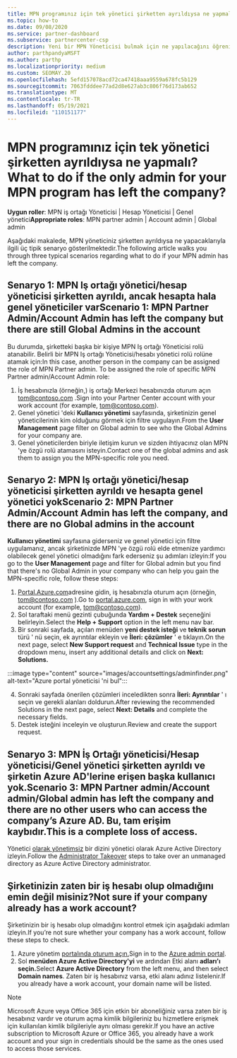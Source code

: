```yaml
---
title: MPN programınız için tek yönetici şirketten ayrıldıysa ne yapmalı?
ms.topic: how-to
ms.date: 09/08/2020
ms.service: partner-dashboard
ms.subservice: partnercenter-csp
description: Yeni bir MPN Yöneticisi bulmak için ne yapılacağını öğrenin veya şirketinizin genel yöneticisinden yardım alın. Ayrıca, yeni bir Iş ortağı merkezi genel Yöneticisi ekleme hakkında bilgi edinin.
author: parthpandyaMSFT
ms.author: parthp
ms.localizationpriority: medium
ms.custom: SEOMAY.20
ms.openlocfilehash: 5efd157078acd72ca47418aaa9559a678fc5b129
ms.sourcegitcommit: 7063fdddee77ad2d8e627ab3c806f76d173ab652
ms.translationtype: MT
ms.contentlocale: tr-TR
ms.lasthandoff: 05/19/2021
ms.locfileid: "110151177"
---
```

# <a name="what-to-do-if-the-only-admin-for-your-mpn-program-has-left-the-company"></a><span data-ttu-id="a91ce-103">MPN programınız için tek yönetici şirketten ayrıldıysa ne yapmalı?</span><span class="sxs-lookup"><span data-stu-id="a91ce-103">What to do if the only admin for your MPN program has left the company?</span></span>

<span data-ttu-id="a91ce-104">**Uygun roller**: MPN iş ortağı Yöneticisi | Hesap Yöneticisi | Genel yönetici</span><span class="sxs-lookup"><span data-stu-id="a91ce-104">**Appropriate roles**: MPN partner admin | Account admin | Global admin</span></span>

<span data-ttu-id="a91ce-105">Aşağıdaki makalede, MPN yöneticiniz şirketten ayrıldıysa ne yapacaklarıyla ilgili üç tipik senaryo gösterilmektedir.</span><span class="sxs-lookup"><span data-stu-id="a91ce-105">The following article walks you through three typical scenarios regarding what to do if your MPN admin has left the company.</span></span>

## <a name="scenario-1-mpn-partner-adminaccount-admin-has-left-the-company-but-there-are-still-global-admins-in-the-account"></a><span data-ttu-id="a91ce-106">Senaryo 1: MPN Iş ortağı yönetici/hesap yöneticisi şirketten ayrıldı, ancak hesapta hala genel yöneticiler var</span><span class="sxs-lookup"><span data-stu-id="a91ce-106">Scenario 1: MPN Partner Admin/Account Admin has left the company but there are still Global Admins in the account</span></span>

<span data-ttu-id="a91ce-107">Bu durumda, şirketteki başka bir kişiye MPN Iş ortağı Yöneticisi rolü atanabilir. Belirli bir MPN Iş ortağı Yöneticisi/hesabı yönetici rolü rolüne atamak için:</span><span class="sxs-lookup"><span data-stu-id="a91ce-107">In this case, another person in the company can be assigned the role of MPN Partner admin. To be assigned the role of specific MPN Partner admin/Account Admin role:</span></span>

1. <span data-ttu-id="a91ce-108">İş hesabınızla (örneğin,) iş ortağı Merkezi hesabınızda oturum açın tom@contoso.com .</span><span class="sxs-lookup"><span data-stu-id="a91ce-108">Sign into your Partner Center account with your work account (for example, tom@contoso.com).</span></span>
1. <span data-ttu-id="a91ce-109">Genel yönetici 'deki **Kullanıcı yönetimi** sayfasında, şirketinizin genel yöneticilerinin kim olduğunu görmek için filtre uygulayın.</span><span class="sxs-lookup"><span data-stu-id="a91ce-109">From the **User Management** page filter on Global admin to see who the Global Admins for your company are.</span></span> 
1. <span data-ttu-id="a91ce-110">Genel yöneticilerden biriyle iletişim kurun ve sizden ihtiyacınız olan MPN 'ye özgü rolü atamasını isteyin.</span><span class="sxs-lookup"><span data-stu-id="a91ce-110">Contact one of the global admins and ask them to assign you the MPN-specific role you need.</span></span> 

## <a name="scenario-2-mpn-partner-adminaccount-admin-has-left-the-company-and-there-are-no-global-admins-in-the-account"></a><span data-ttu-id="a91ce-111">Senaryo 2: MPN Iş ortağı yönetici/hesap yöneticisi şirketten ayrıldı ve hesapta genel yönetici yok</span><span class="sxs-lookup"><span data-stu-id="a91ce-111">Scenario 2: MPN Partner Admin/Account Admin has left the company, and there are no Global admins in the account</span></span> 

<span data-ttu-id="a91ce-112">**Kullanıcı yönetimi** sayfasına giderseniz ve genel yönetici için filtre uygulamanız, ancak şirketinizde MPN 'ye özgü rolü elde etmenize yardımcı olabilecek genel yönetici olmadığını fark ederseniz şu adımları izleyin:</span><span class="sxs-lookup"><span data-stu-id="a91ce-112">If you go to the **User Management** page and filter for Global admin but you find that there's no Global Admin in your company who can help you gain the MPN-specific role, follow these steps:</span></span>

1. <span data-ttu-id="a91ce-113">[Portal.Azure.com](https://ms.portal.azure.com/)adresine gidin, iş hesabınızla oturum açın (örneğin, tom@contoso.com ).</span><span class="sxs-lookup"><span data-stu-id="a91ce-113">Go to [portal.azure.com](https://ms.portal.azure.com/), sign in with your work account (for example, tom@contoso.com).</span></span> 
1. <span data-ttu-id="a91ce-114">Sol taraftaki menü gezinti çubuğunda **Yardım + Destek** seçeneğini belirleyin.</span><span class="sxs-lookup"><span data-stu-id="a91ce-114">Select the **Help + Support** option in the left menu nav bar.</span></span>
1. <span data-ttu-id="a91ce-115">Bir sonraki sayfada, açılan menüden **yeni destek isteği** ve **teknik sorun** türü ' nü seçin, ek ayrıntılar ekleyin ve **İleri: çözümler** ' e tıklayın.</span><span class="sxs-lookup"><span data-stu-id="a91ce-115">On the next page, select **New Support request** and **Technical Issue** type in the dropdown menu, insert any additional details and click on **Next: Solutions.**</span></span>

:::image type="content" source="images/accountsettings/adminfinder.png" alt-text="Azure portal yöneticisi 'ni bul":::

4. <span data-ttu-id="a91ce-117">Sonraki sayfada önerilen çözümleri inceledikten sonra **İleri: Ayrıntılar** ' ı seçin ve gerekli alanları doldurun.</span><span class="sxs-lookup"><span data-stu-id="a91ce-117">After reviewing the recommended Solutions in the next page, select **Next: Details** and complete the necessary fields.</span></span>
1. <span data-ttu-id="a91ce-118">Destek isteğini inceleyin ve oluşturun.</span><span class="sxs-lookup"><span data-stu-id="a91ce-118">Review and create the support request.</span></span>


## <a name="scenario-3-mpn-partner-adminaccount-adminglobal-admin-has-left-the-company-and-there-are-no-other-users-who-can-access-the-companys-azure-ad-this-is-a-complete-loss-of-access"></a><span data-ttu-id="a91ce-119">Senaryo 3: MPN İş Ortağı yöneticisi/Hesap yöneticisi/Genel yönetici şirketten ayrıldı ve şirketin Azure AD'lerine erişen başka kullanıcı yok.</span><span class="sxs-lookup"><span data-stu-id="a91ce-119">Scenario 3: MPN Partner admin/Account admin/Global admin has left the company and there are no other users who can access the company’s Azure AD.</span></span> <span data-ttu-id="a91ce-120">Bu, tam erişim kaybıdır.</span><span class="sxs-lookup"><span data-stu-id="a91ce-120">This is a complete loss of access.</span></span>

<span data-ttu-id="a91ce-121">Yönetici [olarak yönetimsiz](/azure/active-directory/users-groups-roles/domains-admin-takeover#internal-admin-takeover) bir dizini yönetici olarak Azure Active Directory izleyin.</span><span class="sxs-lookup"><span data-stu-id="a91ce-121">Follow the [Administrator Takeover](/azure/active-directory/users-groups-roles/domains-admin-takeover#internal-admin-takeover) steps to take over an unmanaged directory as Azure Active Directory administrator.</span></span>

## <a name="not-sure-if-your-company-already-has-a-work-account"></a><span data-ttu-id="a91ce-122">Şirketinizin zaten bir iş hesabı olup olmadığını emin değil misiniz?</span><span class="sxs-lookup"><span data-stu-id="a91ce-122">Not sure if your company already has a work account?</span></span>

<span data-ttu-id="a91ce-123">Şirketinizin bir iş hesabı olup olmadığını kontrol etmek için aşağıdaki adımları izleyin.</span><span class="sxs-lookup"><span data-stu-id="a91ce-123">If you’re not sure whether your company has a work account, follow these steps to check.</span></span>

1. <span data-ttu-id="a91ce-124">Azure yönetim [portalında oturum açın.](https://ms.portal.azure.com)</span><span class="sxs-lookup"><span data-stu-id="a91ce-124">Sign in to the [Azure admin portal](https://ms.portal.azure.com).</span></span>
2. <span data-ttu-id="a91ce-125">Sol **menüden Azure Active Directory'yi** ve ardından Etki alanı **adları'ı seçin.**</span><span class="sxs-lookup"><span data-stu-id="a91ce-125">Select **Azure Active Directory** from the left menu, and then select **Domain names**.</span></span>
<span data-ttu-id="a91ce-126">Zaten bir iş hesabınız varsa, etki alanı adınız listelenir.</span><span class="sxs-lookup"><span data-stu-id="a91ce-126">If you already have a work account, your domain name will be listed.</span></span>

>[!Note]
><span data-ttu-id="a91ce-127">Microsoft Azure veya Office 365 için etkin bir aboneliğiniz varsa zaten bir iş hesabınız vardır ve oturum açma kimlik bilgileriniz bu hizmetlere erişmek için kullanılan kimlik bilgileriyle aynı olması gerekir.</span><span class="sxs-lookup"><span data-stu-id="a91ce-127">If you have an active subscription to Microsoft Azure or Office 365, you already have a work account and your sign in credentials should be the same as the ones used to access those services.</span></span>